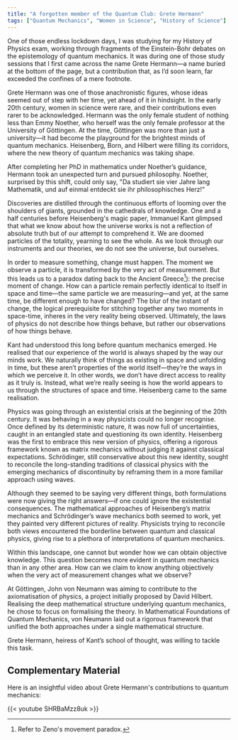 ```yaml
---
title: "A forgotten member of the Quantum Club: Grete Hermann"
tags: ["Quantum Mechanics", "Women in Science", "History of Science"]
---
```


One of those endless lockdown days, I was studying for my History of Physics exam, working through fragments of the Einstein-Bohr debates on the epistemology of quantum mechanics. It was during one of those study sessions that I first came across the name Grete Hermann—a name buried at the bottom of the page, but a contribution that, as I’d soon learn, far exceeded the confines of a mere footnote.

Grete Hermann was one of those anachronistic figures, whose ideas seemed out of step with her time, yet ahead of it in hindsight. In the early 20th century, women in science were rare, and their contributions even rarer to be acknowledged. Hermann was the only female student of nothing less than Emmy Noether, who herself was the only female professor at the University of Göttingen. At the time, Göttingen was more than just a university—it had become the playground for the brightest minds of quantum mechanics. Heisenberg, Born, and Hilbert were filling its corridors, where the new theory of quantum mechanics was taking shape.

After completing her PhD in mathematics under Noether’s guidance, Hermann took an unexpected turn and pursued philosophy. Noether, surprised by this shift, could only say, "Da studiert sie vier Jahre lang Mathematik, und auf einmal entdeckt sie ihr philosophisches Herz!"


Discoveries are distilled through the continuous efforts of looming over the shoulders of giants, grounded in the cathedrals of knowledge. One and a half centuries before Heisenberg's magic paper, Immanuel Kant glimpsed that what we know about how the universe works is not a reflection of absolute truth but of our attempt to comprehend it. We are doomed particles of the totality, yearning to see the whole. As we look through our instruments and our theories, we do not see the universe, but ourselves.

In order to measure something, change must happen. The moment we observe a particle, it is transformed by the very act of measurement. But this leads us to a paradox dating back to the Ancient Greece[^1]): the precise moment of change. How can a particle remain perfectly identical to itself in space and time—the same particle we are measuring—and yet, at the same time, be different enough to have changed? The blur of the instant of change, the logical prerequisite for stitching together any two moments in space-time, inheres in the very reality being observed. Ultimately, the laws of physics do not describe how things behave, but rather our observations of how things behave. 

Kant had understood this long before quantum mechanics emerged. He realised that our experience of the world is always shaped by the way our minds work. We naturally think of things as existing in space and unfolding in time, but these aren’t properties of the world itself—they’re the ways in which we perceive it. In other words, we don’t have direct access to reality as it truly is. Instead, what we’re really seeing is how the world appears to us through the structures of space and time. Heisenberg came to the same realisation.

Physics was going through an existential crisis at the beginning of the 20th century. It was behaving in a way physicists could no longer recognise. Once defined by its deterministic nature, it was now full of uncertainties, caught in an entangled state and questioning its own identity. Heisenberg was the first to embrace this new version of physics, offering a rigorous framework known as matrix mechanics without judging it against classical expectations. Schrödinger, still conservative about this new identity, sought to reconcile the long-standing traditions of classical physics with the emerging mechanics of discontinuity by reframing them in a more familiar approach using waves.

Although they seemed to be saying very different things, both formulations were now giving the right answers—if one could ignore the existential consequences. The mathematical approaches of Heisenberg’s matrix mechanics and Schrödinger’s wave mechanics both seemed to work, yet they painted very different pictures of reality. Physicists trying to reconcile both views encountered the borderline between quantum and classical physics, giving rise to a plethora of interpretations of quantum mechanics. 

Within this landscape, one cannot but wonder how we can obtain objective knowledge. This question becomes more evident in quantum mechanics than in any other area. How can we claim to know anything objectively when the very act of measurement changes what we observe? 

At Göttingen, John von Neumann was aiming to contribute to the axiomatisation of physics, a project initially proposed by David Hilbert. Realising the deep mathematical structure underlying quantum mechanics, he chose to focus on formalising the theory. In Mathematical Foundations of Quantum Mechanics, von Neumann laid out a rigorous framework that unified the both approaches under a single mathematical structure.

Grete Hermann, heiress of Kant’s school of thought, was willing to tackle this task.



## Complementary Material

Here is an insightful video about Grete Hermann's contributions to quantum mechanics:

{{< youtube SHRBaMzz8uk >}}

[^1]: Refer to Zeno's movement paradox.
